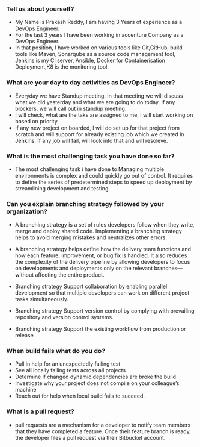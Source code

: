 ### Tell us about yourself?
* My Name is Prakash Reddy, I am having 3 Years of experience as a DevOps Engineer.
* For the last 3 years I have been working in accenture Company as a DevOps Engineer. 
* In that position, I have worked on various tools like Git,GitHub, build tools like Maven, 
   Sonarqube as a source code management tool, Jenkins is my CI server, Ansible, 
   Docker for Containerisation Deployment,K8 is the monitoring tool.

### What are your day to day activities as DevOps Engineer?
* Everyday we have Standup meeting. In that meeting we will discuss what we did yesterday and what we are going to do today. If any blockers, we will call out in standup meeting.
* I will check, what are the taks are assigned to me, I will start working on based on priority. 
* If any new project on boarded, I will do set up for that project from scratch and will support for already existing job which we created in Jenkins. If any job will fail, will look into that and will resoleve.

### What is the most challenging task you have done so far?
* The most challenging task i have done to Managing multiple environments is complex and could quickly go out of control. It requires to define the series of predetermined steps to speed up deployment by streamlining development and testing.

### Can you explain branching strategy followed by your organization?
* A branching strategy is a set of rules developers follow when they write, merge and deploy shared code. Implementing a branching strategy helps to avoid merging mistakes and neutralizes other errors.

* A branching strategy helps define how the delivery team functions and how each feature, improvement, or bug fix is handled. It also reduces the complexity of the delivery pipeline by allowing developers to focus on developments and deployments only on the relevant branches—without affecting the entire product.

* Branching strategy Support collaboration by enabling parallel development so that multiple developers can work on different project tasks simultaneously.
* Branching strategy Support version control by complying with prevailing repository and version control systems.
* Branching strategy Support the existing workflow from production or release.

### When build fails what do you do?
* Pull in help for an unexpectedly failing test
* See all locally failing tests across all projects
* Determine if changed dynamic dependencies are broke the build
* Investigate why your project does not compile on your colleague’s machine
* Reach out for help when local build fails to succeed.
### What is a pull request?
  * pull requests are a mechanism for a developer to notify team members that they have completed a feature. Once their feature branch is ready, the developer files a pull request via their Bitbucket account.
